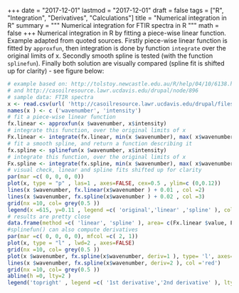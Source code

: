 +++
date = "2017-12-01"
lastmod = "2017-12-01"
draft = false
tags = ["R", "Integration", "Derivatives", "Calculations"]
title = "Numerical integration in R"
summary = """
Numerical integration for FTIR spectra in R
"""
math = false
+++
Numerical integration in R by fitting a piece-wise linear function. Example adapted from quoted sources. Firstly piece-wise linear function is fitted by `approxfun`, then integration is done by function `integrate` over the original limits of x. Secondly smooth spline is tested (with the function `splinefun`). Finally both solution are visually compared (spline fit is shifted up for clarity) - see figure below:

```r
# example based on: http://tolstoy.newcastle.edu.au/R/help/04/10/6138.html
# and http://casoilresource.lawr.ucdavis.edu/drupal/node/896
# sample data: FTIR spectra
x <- read.csv(url( 'http://casoilresource.lawr.ucdavis.edu/drupal/files/fresh_li_material.CSV' ), header=FALSE)[100 :400,]
names(x ) <- c ('wavenumber', 'intensity')
# fit a piece-wise linear function
fx.linear <- approxfun(x $wavenumber, x$intensity)
# integrate this function, over the original limits of x
Fx.linear <- integrate(fx.linear, min(x $wavenumber), max( x$wavenumber))
# fit a smooth spline, and return a function describing it
fx.spline <- splinefun(x $wavenumber, x$intensity)
# integrate this function, over the original limits of x
Fx.spline <- integrate(fx.spline, min(x $wavenumber), max( x$wavenumber))
# visual check, linear and spline fits shifted up for clarity
par(mar =c( 0, 0, 0, 0))
plot(x, type = "p" , las=1 , axes=FALSE, cex=0.5 , ylim=c (0,0.12))
lines(x $wavenumber, fx.linear(x$wavenumber ) + 0.01 , col =2)
lines(x $wavenumber, fx.spline(x$wavenumber ) + 0.02 , col =3)
grid(nx =10, col= grey(0.5 ))
legend(x =615, y=0.11 , legend =c( 'original','linear' ,'spline' ), col =1: 3, pch=c( 1, NA,NA ), lty= c(NA, 1, 1) , bg='white' )
# results are pretty close
data.frame(method =c( 'linear', 'spline' ), area= c(Fx.linear $value, Fx.spline$value) , error=c (Fx.linear$abs.error,Fx.spline$abs.error ))
#splinefun() can also compute derivatives
par(mar =c( 0, 0, 0, 0), mfcol =c( 2, 1))
plot(x, type = "l" , lwd=2 , axes=FALSE)
grid(nx =10, col= grey(0.5 ))
plot(x $wavenumber, fx.spline(x$wavenumber, deriv=1 ), type= 'l', axes=FALSE)
lines(x $wavenumber, fx.spline(x$wavenumber, deriv=2 ), col ='red')
grid(nx =10, col= grey(0.5 ))
abline(h =0, lty=2 )
legend('topright' , legend =c( '1st derivative','2nd derivative' ), lty= 1, col=1 :2, bg='white' )

```

